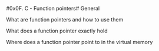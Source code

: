 #0x0F. C - Function pointers#
General

What are function pointers and how to use them

What does a function pointer exactly hold

Where does a function pointer point to in the virtual memory
